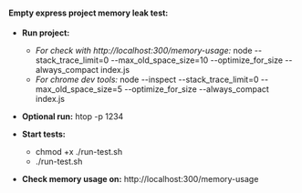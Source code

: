 #### Empty express project memory leak test:

- **Run project:**
  - *For check with http://localhost:300/memory-usage:* node --stack_trace_limit=0 --max_old_space_size=10 --optimize_for_size --always_compact index.js
  - *For chrome dev tools:* node --inspect --stack_trace_limit=0 --max_old_space_size=5 --optimize_for_size --always_compact index.js

- **Optional run:** htop -p 1234
- **Start tests:**
  - chmod +x ./run-test.sh
  - ./run-test.sh

- **Check memory usage on:** http://localhost:300/memory-usage